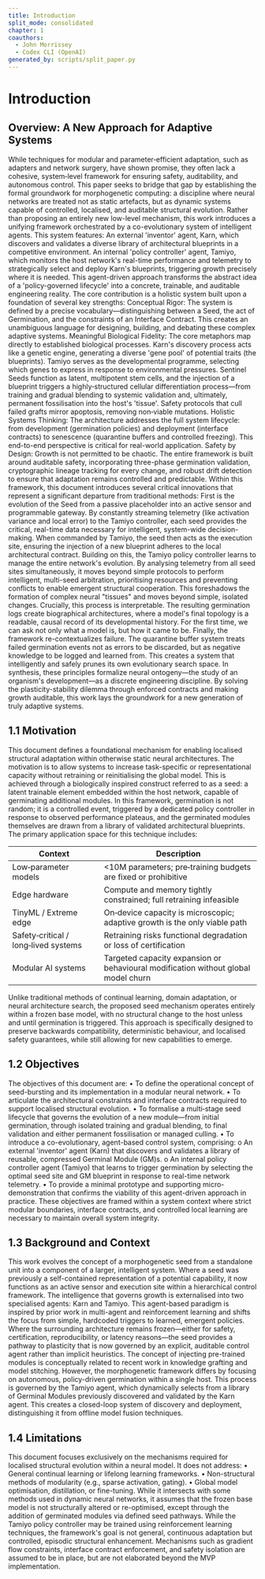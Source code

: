 ```yaml
---
title: Introduction
split_mode: consolidated
chapter: 1
coauthors:
  - John Morrissey
  - Codex CLI (OpenAI)
generated_by: scripts/split_paper.py
---
```


# Introduction

## Overview: A New Approach for Adaptive Systems
While techniques for modular and parameter‑efficient adaptation, such as adapters and network surgery, have shown promise, they often lack a cohesive, system‑level framework for ensuring safety, auditability, and autonomous control. This paper seeks to bridge that gap by establishing the formal groundwork for morphogenetic computing: a discipline where neural networks are treated not as static artefacts, but as dynamic systems capable of controlled, localised, and auditable structural evolution.
Rather than proposing an entirely new low-level mechanism, this work introduces a unifying framework orchestrated by a co-evolutionary system of intelligent agents. This system features:
An external 'inventor' agent, Karn, which discovers and validates a diverse library of architectural blueprints in a competitive environment.
An internal 'policy controller' agent, Tamiyo, which monitors the host network's real-time performance and telemetry to strategically select and deploy Karn's blueprints, triggering growth precisely where it is needed. This agent-driven approach transforms the abstract idea of a 'policy-governed lifecycle' into a concrete, trainable, and auditable engineering reality.
The core contribution is a holistic system built upon a foundation of several key strengths:
Conceptual Rigor: The system is defined by a precise vocabulary—distinguishing between a Seed, the act of Germination, and the constraints of an Interface Contract. This creates an unambiguous language for designing, building, and debating these complex adaptive systems.
Meaningful Biological Fidelity: The core metaphors map directly to established biological processes. Karn's discovery process acts like a genetic engine, generating a diverse 'gene pool' of potential traits (the blueprints). Tamiyo serves as the developmental programme, selecting which genes to express in response to environmental pressures. Sentinel Seeds function as latent, multipotent stem cells, and the injection of a blueprint triggers a highly‑structured cellular differentiation process—from training and gradual blending to systemic validation and, ultimately, permanent fossilisation into the host's 'tissue'. Safety protocols that cull failed grafts mirror apoptosis, removing non‑viable mutations.
Holistic Systems Thinking: The architecture addresses the full system lifecycle: from development (germination policies) and deployment (interface contracts) to senescence (quarantine buffers and controlled freezing). This end-to-end perspective is critical for real-world application.
Safety by Design: Growth is not permitted to be chaotic. The entire framework is built around auditable safety, incorporating three-phase germination validation, cryptographic lineage tracking for every change, and robust drift detection to ensure that adaptation remains controlled and predictable.
Within this framework, this document introduces several critical innovations that represent a significant departure from traditional methods:
First is the evolution of the Seed from a passive placeholder into an active sensor and programmable gateway. By constantly streaming telemetry (like activation variance and local error) to the Tamiyo controller, each seed provides the critical, real-time data necessary for intelligent, system-wide decision-making. When commanded by Tamiyo, the seed then acts as the execution site, ensuring the injection of a new blueprint adheres to the local architectural contract.
Building on this, the Tamiyo policy controller learns to manage the entire network's evolution. By analysing telemetry from all seed sites simultaneously, it moves beyond simple protocols to perform intelligent, multi-seed arbitration, prioritising resources and preventing conflicts to enable emergent structural cooperation. This foreshadows the formation of complex neural "tissues" and moves beyond simple, isolated changes.
Crucially, this process is interpretable. The resulting germination logs create biographical architectures, where a model's final topology is a readable, causal record of its developmental history. For the first time, we can ask not only what a model is, but how it came to be.
Finally, the framework re-contextualizes failure. The quarantine buffer system treats failed germination events not as errors to be discarded, but as negative knowledge to be logged and learned from. This creates a system that intelligently and safely prunes its own evolutionary search space.
In synthesis, these principles formalize neural ontogeny—the study of an organism's development—as a discrete engineering discipline. By solving the plasticity-stability dilemma through enforced contracts and making growth auditable, this work lays the groundwork for a new generation of truly adaptive systems.

## 1.1 Motivation
This document defines a foundational mechanism for enabling localised structural adaptation within otherwise static neural architectures. The motivation is to allow systems to increase task-specific or representational capacity without retraining or reinitialising the global model. This is achieved through a biologically inspired construct referred to as a seed: a latent trainable element embedded within the host network, capable of germinating additional modules. In this framework, germination is not random; it is a controlled event, triggered by a dedicated policy controller in response to observed performance plateaus, and the germinated modules themselves are drawn from a library of validated architectural blueprints.
The primary application space for this technique includes:

| Context                               | Description                                                                                                 |
|---------------------------------------|-------------------------------------------------------------------------------------------------------------|
| Low‑parameter models                  | <10M parameters; pre‑training budgets are fixed or prohibitive                                              |
| Edge hardware                         | Compute and memory tightly constrained; full retraining infeasible                                          |
| TinyML / Extreme edge                 | On‑device capacity is microscopic; adaptive growth is the only viable path                                  |
| Safety‑critical / long‑lived systems  | Retraining risks functional degradation or loss of certification                                            |
| Modular AI systems                    | Targeted capacity expansion or behavioural modification without global model churn                           |
Unlike traditional methods of continual learning, domain adaptation, or neural architecture search, the proposed seed mechanism operates entirely within a frozen base model, with no structural change to the host unless and until germination is triggered. This approach is specifically designed to preserve backwards compatibility, deterministic behaviour, and localised safety guarantees, while still allowing for new capabilities to emerge.
## 1.2 Objectives
The objectives of this document are:
• To define the operational concept of seed-bursting and its implementation in a modular neural network.
• To articulate the architectural constraints and interface contracts required to support localised structural evolution.
• To formalise a multi‑stage seed lifecycle that governs the evolution of a new module—from initial germination, through isolated training and gradual blending, to final validation and either permanent fossilisation or managed culling.
• To introduce a co-evolutionary, agent-based control system, comprising:
o An external 'inventor' agent (Karn) that discovers and validates a library of reusable, compressed Germinal Module (GM)s.
o An internal policy controller agent (Tamiyo) that learns to trigger germination by selecting the optimal seed site and GM blueprint in response to real-time network telemetry.
• To provide a minimal prototype and supporting micro-demonstration that confirms the viability of this agent-driven approach in practice.
These objectives are framed within a system context where strict modular boundaries, interface contracts, and controlled local learning are necessary to maintain overall system integrity.
## 1.3 Background and Context
This work evolves the concept of a morphogenetic seed from a standalone unit into a component of a larger, intelligent system. Where a seed was previously a self-contained representation of a potential capability, it now functions as an active sensor and execution site within a hierarchical control framework. The intelligence that governs growth is externalised into two specialised agents: Karn and Tamiyo.
This agent-based paradigm is inspired by prior work in multi-agent and reinforcement learning and shifts the focus from simple, hardcoded triggers to learned, emergent policies. Where the surrounding architecture remains frozen—either for safety, certification, reproducibility, or latency reasons—the seed provides a pathway to plasticity that is now governed by an explicit, auditable control agent rather than implicit heuristics.
The concept of injecting pre-trained modules is conceptually related to recent work in knowledge grafting and model stitching. However, the morphogenetic framework differs by focusing on autonomous, policy-driven germination within a single host. This process is governed by the Tamiyo agent, which dynamically selects from a library of Germinal Modules previously discovered and validated by the Karn agent. This creates a closed-loop system of discovery and deployment, distinguishing it from offline model fusion techniques.
## 1.4 Limitations
This document focuses exclusively on the mechanisms required for localised structural evolution within a neural model. It does not address:
• General continual learning or lifelong learning frameworks.
• Non-structural methods of modularity (e.g., sparse activation, gating).
• Global model optimisation, distillation, or fine-tuning.
While it intersects with some methods used in dynamic neural networks, it assumes that the frozen base model is not structurally altered or re-optimised, except through the addition of germinated modules via defined seed pathways. While the Tamiyo policy controller may be trained using reinforcement learning techniques, the framework's goal is not general, continuous adaptation but controlled, episodic structural enhancement. Mechanisms such as gradient flow constraints, interface contract enforcement, and safety isolation are assumed to be in place, but are not elaborated beyond the MVP implementation.

